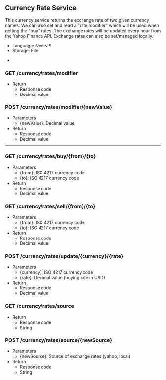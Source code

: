 ## Currency Rate Service

This currency service returns the exchange rate of two given currency names. We can also set and read a "rate modifier" which will be used when getting the "buy" rates. The exchange rates will be updated every hour from the Yahoo Finance API. Exchange rates can also be set/managed locally.

* Language: NodeJS
* Storage: File
-

### GET /currency/rates/modifier
* Return
    * Response code
    * Decimal value

### POST /currency/rates/modifier/{newValue}
* Parameters
    * {newValue}: Decimal value
* Return
    * Response code
    * Decimal value

---
    
### GET /currency/rates/buy/{from}/{to}
* Parameters
    * {from}: ISO 4217 currency code
    * {to}: ISO 4217 currency code
* Return
    * Response code
    * Decimal value

### GET /currency/rates/sell/{from}/{to}
* Parameters
    * {from}: ISO 4217 currency code
    * {to}: ISO 4217 currency code
* Return
    * Response code
    * Decimal value

### POST /currency/rates/update/{currency}/{rate}
* Parameters
    * {currency}: ISO 4217 currency code
    * {rate}: Decimal value (buying rate in USD)
* Return
    * Response code
    * Decimal value

### GET /currency/rates/source
* Return
    * Response code
    * String

### POST /currency/rates/source/{newSource}
* Parameters
    * {newSource}: Source of exchange rates (yahoo, local)
* Return
    * Response code
    * String
